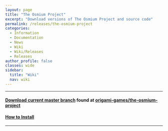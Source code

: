 ```yaml
---
layout: page
title: "The Osmium Project"
excerpt: "Download versions of The Osmium Project and source code"
permalink: /releases/the-osmium-project
categories:
  - Information
  - Documentation
  - News
  - Wiki
  - Wiki/Releases
  - Releases
author_profile: false
classes: wide
sidebar:
  title: "Wiki"
  nav: wiki
---
```


-----

#### [Download current master branch](https://github.com/origami-games/the-osmium-project/archive/master.zip) found at [origami-games/the-osmium-project](https://github.com/origami-games/the-osmium-project)  
#### [How to Install](https://origami-games.github.io/installation-guide#the-osmium-project)

-----
